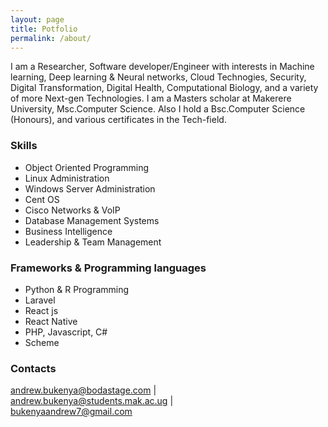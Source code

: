 ```yaml
---
layout: page
title: Potfolio
permalink: /about/
---
```


I am a Researcher, Software developer/Engineer with interests in Machine learning, Deep learning & Neural networks, Cloud Technogies, Security, Digital Transformation, Digital Health, Computational Biology, and a variety of more Next-gen Technologies. I am a Masters scholar at Makerere University, Msc.Computer Science. Also I hold a Bsc.Computer Science (Honours), and various certificates in the Tech-field.

### Skills

- Object Oriented Programming
- Linux Administration
- Windows Server Administration
- Cent OS
- Cisco Networks & VoIP
- Database Management Systems
- Business Intelligence
- Leadership & Team Management

### Frameworks & Programming languages
- Python & R Programming
- Laravel
- React js
- React Native
- PHP, Javascript, C#
- Scheme


### Contacts

[andrew.bukenya@bodastage.com](mailto:email@domain.com)   |   
[andrew.bukenya@students.mak.ac.ug](mailto:email@domain.com)   |   
[bukenyaandrew7@gmail.com](mailto:email@domain.com)
